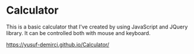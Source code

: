 # Calculator

This is a basic calculator that I've created by using JavaScript and JQuery library.
It can be controlled both with mouse and keyboard.

[](https://yusuf-demirci.github.io/Calculator/)https://yusuf-demirci.github.io/Calculator/
